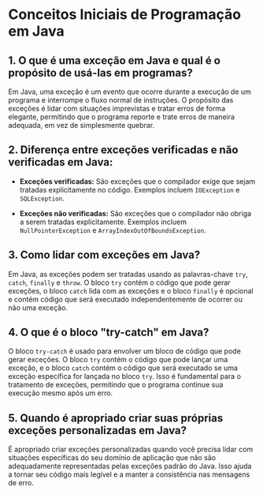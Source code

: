 # Conceitos Iniciais de Programação em Java

## 1. O que é uma exceção em Java e qual é o propósito de usá-las em programas?

Em Java, uma exceção é um evento que ocorre durante a execução de um programa e interrompe o fluxo normal de instruções. O propósito das exceções é lidar com situações imprevistas e tratar erros de forma elegante, permitindo que o programa reporte e trate erros de maneira adequada, em vez de simplesmente quebrar.

## 2. Diferença entre exceções verificadas e não verificadas em Java:

- **Exceções verificadas:** São exceções que o compilador exige que sejam tratadas explicitamente no código. Exemplos incluem `IOException` e `SQLException`.

- **Exceções não verificadas:** São exceções que o compilador não obriga a serem tratadas explicitamente. Exemplos incluem `NullPointerException` e `ArrayIndexOutOfBoundsException`.

## 3. Como lidar com exceções em Java?

Em Java, as exceções podem ser tratadas usando as palavras-chave `try`, `catch`, `finally` e `throw`. O bloco `try` contém o código que pode gerar exceções, o bloco `catch` lida com as exceções e o bloco `finally` é opcional e contém código que será executado independentemente de ocorrer ou não uma exceção.

## 4. O que é o bloco "try-catch" em Java?

O bloco `try-catch` é usado para envolver um bloco de código que pode gerar exceções. O bloco `try` contém o código que pode lançar uma exceção, e o bloco `catch` contém o código que será executado se uma exceção específica for lançada no bloco `try`. Isso é fundamental para o tratamento de exceções, permitindo que o programa continue sua execução mesmo após um erro.

## 5. Quando é apropriado criar suas próprias exceções personalizadas em Java?

É apropriado criar exceções personalizadas quando você precisa lidar com situações específicas do seu domínio de aplicação que não são adequadamente representadas pelas exceções padrão do Java. Isso ajuda a tornar seu código mais legível e a manter a consistência nas mensagens de erro.

   
